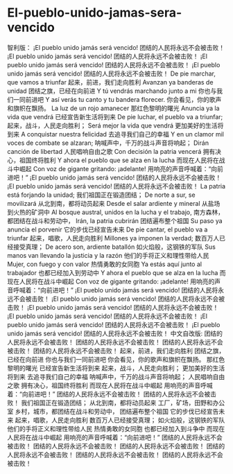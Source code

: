 # El-pueblo-unido-jamas-sera-vencido
智利版：
¡El pueblo unido jamás será vencido!
团结的人民将永远不会被击败！
¡El pueblo unido jamás será vencido!
团结的人民将永远不会被击败！
¡El pueblo unido jamás será vencido!
团结的人民将永远不会被击败！
¡El pueblo unido jamás será vencido!
团结的人民将永远不会被击败！
De pie marchar, que vamos a triunfar
起来，前进，我们走向胜利
Avanzan ya banderas de unidad
团结之旗，已经在向前进
Y tú vendrás marchando junto a mi
你也与我们一同前进吧
Y así verás tu canto y tu bandera florecer.
你会看见，你的歌声和旗帜在飘扬。
La luz de un rojo amanecer
那红色黎明的曙光
Anuncia ya la vida que vendrá
已经宣告新生活将到来
De pie luchar, el pueblo va a triunfar;
起来，战斗，人民走向胜利；
Será mejor la vida que vendrá
更加美好的生活将到来
A conquistar nuestra felicidad
去追寻我们自己的幸福
Y en un clamor mil voces de combate se alzaran;
呐喊声中，千万的战斗声音将响起；
Dirán canción de libertad
人民唱响自由之歌
Con decisión la patria vencerá
拥有决心，祖国终将胜利
Y ahora el pueblo que se alza en la lucha
而现在人民将在战斗中崛起
Con voz de gigante gritando: ¡adelante!
用响亮的声音呼喊着：“向前进吧！”
¡El pueblo unido jamás será vencido!
团结的人民将永远不会被击败！
¡El pueblo unido jamás será vencido!
团结的人民将永远不会被击败！
La patria está forjando la unidad;
我们祖国正在锻造团结；
De norte a sur, se movilizará
从北到南，都将动员起来
Desde el salar ardiente y mineral
从盐场到火热的矿洞中
Al bosque austral, unidos en la lucha y el trabajo,
南方森林，都团结在战斗和劳动中，
Irán, la patria cubrirán
团结遍布整个祖国
Su paso ya anuncia el porvenir
它的步伐已经宣告未来
De pie cantar, el pueblo va a triunfar
起来，唱歌，人民走向胜利
Millones ya imponen la verdad;
数百万人已经接受真理；
De acero son, ardiente batallón
如火焰般，这钢铁的军队
Sus manos van llevando la justicia y la razón
他们的手将正义和理性带给人民
Mujer, con fuego y con valor
热情勇敢的女同胞
Ya estás aquí junto al trabajador
也都已经加入到劳动中
Y ahora el pueblo que se alza en la lucha
而现在人民将在战斗中崛起
Con voz de gigante gritando: ¡adelante!
用响亮的声音呼喊着：“向前进吧！”
¡El pueblo unido jamás será vencido!
团结的人民将永远不会被击败！
¡El pueblo unido jamás será vencido!
团结的人民将永远不会被击败！
¡El pueblo unido jamás será vencido!
团结的人民将永远不会被击败！
¡El pueblo unido jamás será vencido!
团结的人民将永远不会被击败！
¡El pueblo unido jamás será vencido!
团结的人民将永远不会被击败！
¡El pueblo unido jamás será vencido!
团结的人民将永远不会被击败！
中文自改版:
团结的人民将永远不会被击败！
团结的人民将永远不会被击败！
团结的人民将永远不会被击败！
团结的人民将永远不会被击败！
起来，前进，我们走向胜利
团结之旗，已经在向前进
你也与我们一同前进吧
你会看见，你的歌声和旗帜在飘扬。
那红色黎明的曙光
已经宣告新生活将到来
起来，战斗，人民走向胜利；
更加美好的生活将到来
去追寻我们自己的幸福
呐喊声中，千万的战斗声音将响起；
人民唱响自由之歌
拥有决心，祖国终将胜利
而现在人民将在战斗中崛起
用响亮的声音呼喊着：“向前进吧！”
团结的人民将永远不会被击败！
团结的人民将永远不会被击败！
我们祖国正在锻造团结；
从北到南，都将动员起来
工厂，矿场，田野和办公室
乡村，城市，都团结在战斗和劳动中，
团结遍布整个祖国
它的步伐已经宣告未来
起来，唱歌，人民走向胜利
数百万人已经接受真理；
如火焰般，这钢铁的军队
他们的手将正义和理性带给人民
热情勇敢的女同胞
也都已经加入到斗争中
而现在人民将在战斗中崛起
用响亮的声音呼喊着：“向前进吧！”
团结的人民将永远不会被击败！
团结的人民将永远不会被击败！
团结的人民将永远不会被击败！
团结的人民将永远不会被击败！
团结的人民将永远不会被击败！
团结的人民将永远不会被击败！
